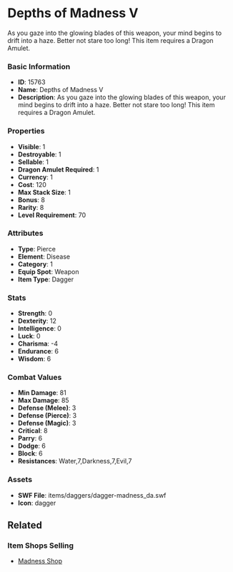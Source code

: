 # Depths of Madness V

As you gaze into the glowing blades of this weapon, your mind begins to drift into a haze. Better not stare too long! This item requires a Dragon Amulet.

### Basic Information

- **ID**: 15763
- **Name**: Depths of Madness V
- **Description**: As you gaze into the glowing blades of this weapon, your mind begins to drift into a haze. Better not stare too long! This item requires a Dragon Amulet.

### Properties

- **Visible**: 1
- **Destroyable**: 1
- **Sellable**: 1
- **Dragon Amulet Required**: 1
- **Currency**: 1
- **Cost**: 120
- **Max Stack Size**: 1
- **Bonus**: 8
- **Rarity**: 8
- **Level Requirement**: 70

### Attributes

- **Type**: Pierce
- **Element**: Disease
- **Category**: 1
- **Equip Spot**: Weapon
- **Item Type**: Dagger

### Stats

- **Strength**: 0
- **Dexterity**: 12
- **Intelligence**: 0
- **Luck**: 0
- **Charisma**: -4
- **Endurance**: 6
- **Wisdom**: 6

### Combat Values

- **Min Damage**: 81
- **Max Damage**: 85
- **Defense (Melee)**: 3
- **Defense (Pierce)**: 3
- **Defense (Magic)**: 3
- **Critical**: 8
- **Parry**: 6
- **Dodge**: 6
- **Block**: 6
- **Resistances**: Water,7,Darkness,7,Evil,7

### Assets

- **SWF File**: items/daggers/dagger-madness_da.swf
- **Icon**: dagger

## Related

### Item Shops Selling

- [Madness Shop](../item-shops/502-madness-shop.md)

